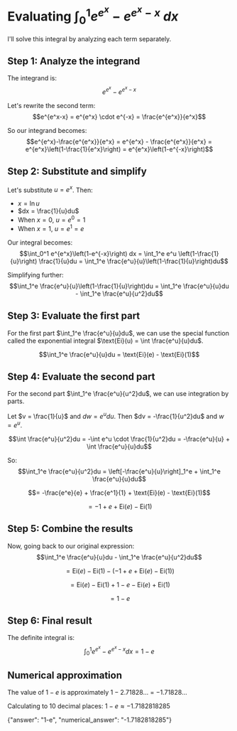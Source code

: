 # Evaluating $\int_0^1e^{e^x}-e^{e^x-x}\:dx$

I'll solve this integral by analyzing each term separately.

## Step 1: Analyze the integrand

The integrand is:
$$e^{e^x}-e^{e^x-x}$$

Let's rewrite the second term:
$$e^{e^x-x} = e^{e^x} \cdot e^{-x} = \frac{e^{e^x}}{e^x}$$

So our integrand becomes:
$$e^{e^x}-\frac{e^{e^x}}{e^x} = e^{e^x} - \frac{e^{e^x}}{e^x} = e^{e^x}\left(1-\frac{1}{e^x}\right) = e^{e^x}\left(1-e^{-x}\right)$$

## Step 2: Substitute and simplify

Let's substitute $u = e^x$. Then:
- $x = \ln u$
- $dx = \frac{1}{u}du$
- When $x = 0$, $u = e^0 = 1$
- When $x = 1$, $u = e^1 = e$

Our integral becomes:
$$\int_0^1 e^{e^x}\left(1-e^{-x}\right) dx = \int_1^e e^u \left(1-\frac{1}{u}\right) \frac{1}{u}du = \int_1^e \frac{e^u}{u}\left(1-\frac{1}{u}\right)du$$

Simplifying further:
$$\int_1^e \frac{e^u}{u}\left(1-\frac{1}{u}\right)du = \int_1^e \frac{e^u}{u}du - \int_1^e \frac{e^u}{u^2}du$$

## Step 3: Evaluate the first part

For the first part $\int_1^e \frac{e^u}{u}du$, we can use the special function called the exponential integral $\text{Ei}(u) = \int \frac{e^u}{u}du$.

$$\int_1^e \frac{e^u}{u}du = \text{Ei}(e) - \text{Ei}(1)$$

## Step 4: Evaluate the second part

For the second part $\int_1^e \frac{e^u}{u^2}du$, we can use integration by parts.

Let $v = \frac{1}{u}$ and $dw = e^u du$. Then $dv = -\frac{1}{u^2}du$ and $w = e^u$.

$$\int \frac{e^u}{u^2}du = -\int e^u \cdot \frac{1}{u^2}du = -\frac{e^u}{u} + \int \frac{e^u}{u}du$$

So:
$$\int_1^e \frac{e^u}{u^2}du = \left[-\frac{e^u}{u}\right]_1^e + \int_1^e \frac{e^u}{u}du$$

$$= -\frac{e^e}{e} + \frac{e^1}{1} + \text{Ei}(e) - \text{Ei}(1)$$

$$= -1 + e + \text{Ei}(e) - \text{Ei}(1)$$

## Step 5: Combine the results

Now, going back to our original expression:
$$\int_1^e \frac{e^u}{u}du - \int_1^e \frac{e^u}{u^2}du$$

$$= \text{Ei}(e) - \text{Ei}(1) - (-1 + e + \text{Ei}(e) - \text{Ei}(1))$$

$$= \text{Ei}(e) - \text{Ei}(1) + 1 - e - \text{Ei}(e) + \text{Ei}(1)$$

$$= 1 - e$$

## Step 6: Final result

The definite integral is:
$$\int_0^1 e^{e^x}-e^{e^x-x} dx = 1 - e$$

## Numerical approximation

The value of $1 - e$ is approximately $1 - 2.71828...$ = $-1.71828...$

Calculating to 10 decimal places: $1 - e \approx -1.7182818285$

{"answer": "1-e", "numerical_answer": "-1.7182818285"}